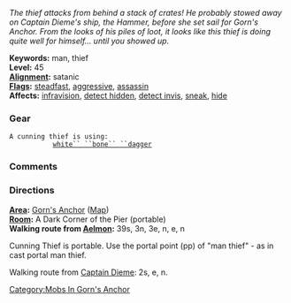 *The thief attacks from behind a stack of crates! He probably stowed
away on Captain Dieme's ship, the Hammer, before she set sail for Gorn's
Anchor. From the looks of his piles of loot, it looks like this thief is
doing quite well for himself... until you showed up.*

**Keywords:** man, thief  
**Level:** 45  
**[Alignment](Alignment "wikilink"):** satanic  
**[Flags](:Category:Mob_Types "wikilink"):**
[steadfast](Sentinel_Mobs "wikilink"),
[aggressive](Aggressive_Mobs "wikilink"),
[assassin](Assassin_Mobs "wikilink")  
**Affects:** [infravision](Infravision "wikilink"), [detect
hidden](Detect_Hidden "wikilink"), [detect
invis](Detect_Invis "wikilink"), [sneak](Sneak "wikilink"),
[hide](Hide "wikilink")

### Gear

`A cunning thief is using:`  
<wielded>`           `[`white`` ``bone`` ``dagger`](White_Bone_Dagger "wikilink")

### Comments

### Directions

**[Area](:Category:Areas "wikilink"):** [Gorn's
Anchor](:Category:Gorn's_Anchor "wikilink")
([Map](Gorn's_Anchor_Map "wikilink"))  
**[Room](:Category:Rooms "wikilink"):** A Dark Corner of the Pier
(portable)  
**Walking route from [Aelmon](Aelmon "wikilink"):** 39s, 3n, 3e, n, e, n

Cunning Thief is portable. Use the portal point (pp) of "man thief" - as
in cast portal man thief.

Walking route from [Captain Dieme](Captain_Dieme "wikilink"): 2s, e, n.

[Category:Mobs In Gorn's
Anchor](Category:Mobs_In_Gorn's_Anchor "wikilink")
